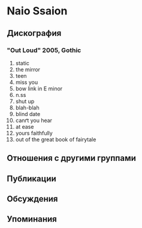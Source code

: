 # Naio Ssaion



## Дискография

### "Out Loud" 2005, Gothic

01. static
02. the mirror
03. teen
04. miss you
05. bow link in E minor
06. n.ss
07. shut up
08. blah-blah
09. blind date
10. canґt you hear
11. at ease
12. yours faithfully
13. out of the great book of fairytale


## Отношения с другими группами


## Публикации


## Обсуждения


## Упоминания

